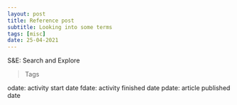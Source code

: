 ```yaml
---
layout: post
title: Reference post
subtitle: Looking into some terms
tags: [misc]
date: 25-04-2021
---
```


S&E: Search and Explore

> Tags

odate: activity start date
fdate: activity finished date
pdate: article published date
